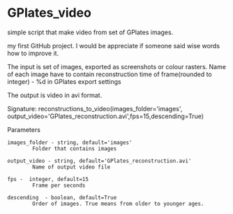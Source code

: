 # GPlates_video
simple script that make video from set of GPlates images.

my first GitHub project. I would be appreciate if someone said wise words how to improve it.

The input is set of images, exported as screenshots or colour rasters. Name of each image have to contain reconstruction time of frame(rounded to integer) - %d in GPlates export settings

The output is video in avi format. 

Signature: reconstructions_to_video(images_folder='images', output_video='GPlates_reconstruction.avi',fps=15,descending=True)

Parameters
    
    images_folder - string, default='images' 
            Folder that contains images
    
    output_video - string, default='GPlates_reconstruction.avi' 
            Name of output video file
    
    fps -  integer, default=15
            Frame per seconds
    
    descending  - boolean, default=True
            Order of images. True means from older to younger ages.
 

